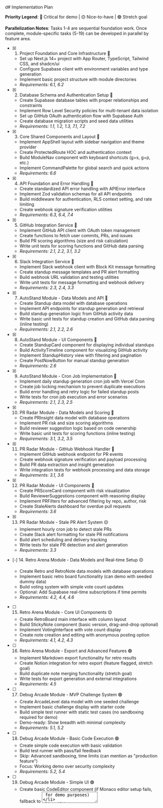 d# Implementation Plan

**Priority Legend**: 🔴 Critical for demo | 🟡 Nice-to-have | 🟢 Stretch goal

**Parallelization Notes**: Tasks 1-4 are sequential foundation work. Once complete, module-specific tasks (5-19) can be developed in parallel by feature area.

- [x] 1. Project Foundation and Core Infrastructure 🔴

  - Set up Next.js 14+ project with App Router, TypeScript, Tailwind CSS, and shadcn/ui
  - Configure Supabase client with environment variables and type generation
  - Implement basic project structure with module directories
  - _Requirements: 6.1, 6.2_

- [x] 2. Database Schema and Authentication Setup 🔴

  - Create Supabase database tables with proper relationships and constraints
  - Implement Row Level Security policies for multi-tenant data isolation
  - Set up GitHub OAuth authentication flow with Supabase Auth
  - Create database migration scripts and seed data utilities
  - _Requirements: 1.1, 1.2, 1.3, 7.1, 7.2_

- [x] 3. Core Shared Components and Layout 🔴

  - Implement AppShell layout with sidebar navigation and theme provider
  - Create ProtectedRoute HOC and authentication context
  - Build ModuleNav component with keyboard shortcuts (g+s, g+p, etc.)
  - Implement CommandPalette for global search and quick actions
  - _Requirements: 6.6_

- [x] 4. API Foundation and Error Handling 🔴

  - Create standardized API error handling with APIError interface
  - Implement Zod validation schemas for all API endpoints
  - Build middleware for authentication, RLS context setting, and rate limiting
  - Create webhook signature verification utilities
  - _Requirements: 6.3, 6.4, 7.4_

- [x] 5. GitHub Integration Service 🔴

  - Implement GitHub API client with OAuth token management
  - Create functions to fetch user commits, PRs, and issues
  - Build PR scoring algorithms (size and risk calculation)
  - Write unit tests for scoring functions and GitHub data parsing
  - _Requirements: 2.1, 2.2, 3.1, 3.2_

- [x] 6. Slack Integration Service 🔴

  - Implement Slack webhook client with Block Kit message formatting
  - Create standup message templates and PR alert formatting
  - Build webhook URL validation and testing utilities
  - Write unit tests for message formatting and webhook delivery
  - _Requirements: 2.3, 2.4, 3.3_

- [x] 7. AutoStand Module - Data Models and API 🔴

  - Create Standup data model with database operations
  - Implement API endpoints for standup generation and retrieval
  - Build standup generation logic from GitHub activity data
  - Write basic unit tests for standup creation and GitHub data parsing (inline testing)
  - _Requirements: 2.1, 2.2, 2.6_

- [x] 8. AutoStand Module - UI Components 🔴

  - Create StandupCard component for displaying individual standups
  - Build ActivityTimeline component for visualizing GitHub activity
  - Implement StandupHistory view with filtering and pagination
  - Create PostNowButton for manual standup generation
  - _Requirements: 2.6_

- [x] 9. AutoStand Module - Cron Job Implementation 🔴

  - Implement daily standup generation cron job with Vercel Cron
  - Create job locking mechanism to prevent duplicate executions
  - Build error handling and retry logic for failed standup posts
  - Write tests for cron job execution and error scenarios
  - _Requirements: 2.1, 2.3, 2.5_

- [x] 10. PR Radar Module - Data Models and Scoring 🔴

  - Create PRInsight data model with database operations
  - Implement PR risk and size scoring algorithms
  - Build reviewer suggestion logic based on code ownership
  - Write basic unit tests for scoring functions (inline testing)
  - _Requirements: 3.1, 3.2, 3.5_

- [x] 11. PR Radar Module - GitHub Webhook Handler 🔴

  - Implement GitHub webhook endpoint for PR events
  - Create webhook signature verification and payload processing
  - Build PR data extraction and insight generation
  - Write integration tests for webhook processing and data storage
  - _Requirements: 3.1, 3.6_

- [x] 12. PR Radar Module - UI Components 🔴

  - Create PRScoreCard component with risk visualization
  - Build ReviewerSuggestions component with reasoning display
  - Implement PRFilters for advanced filtering by repo, author, risk
  - Create StaleAlerts dashboard for overdue pull requests
  - _Requirements: 3.6_

- [x] 13. PR Radar Module - Stale PR Alert System 🟡

  - Implement hourly cron job to detect stale PRs
  - Create Slack alert formatting for stale PR notifications
  - Build alert scheduling and delivery tracking
  - Write tests for stale PR detection and alert generation
  - _Requirements: 3.3_

- [-] 14. Retro Arena Module - Data Models and Real-time Setup 🟡

  - Create Retro and RetroNote data models with database operations
  - Implement basic retro board functionality (can demo with seeded dummy data)
  - Build voting system with simple vote count updates
  - Optional: Add Supabase real-time subscriptions if time permits
  - _Requirements: 4.2, 4.4, 4.6_

- [ ] 15. Retro Arena Module - Core UI Components 🟡

  - Create RetroBoard main interface with column layout
  - Build StickyNote component (basic version, drag-and-drop optional)
  - Implement VotingInterface with vote count display
  - Create note creation and editing with anonymous posting option
  - _Requirements: 4.1, 4.2, 4.3_

- [ ] 16. Retro Arena Module - Export and Advanced Features 🟢

  - Implement Markdown export functionality for retro results
  - Create Notion integration for retro export (feature flagged, stretch goal)
  - Build duplicate note merging functionality (stretch goal)
  - Write tests for export generation and external integrations
  - _Requirements: 4.5_

- [ ] 17. Debug Arcade Module - MVP Challenge System 🟢

  - Create ArcadeLevel data model with one seeded challenge
  - Implement basic challenge display with starter code
  - Build simple test runner with static test cases (no sandboxing required for demo)
  - Demo-ready: Show breadth with minimal complexity
  - _Requirements: 5.1, 5.2_

- [ ] 18. Debug Arcade Module - Basic Code Execution 🟢

  - Create simple code execution with basic validation
  - Build test runner with pass/fail feedback
  - Skip: Advanced sandboxing, time limits (can mention as "production feature")
  - Focus: Working demo over security complexity
  - _Requirements: 5.2, 5.4_

- [ ] 19. Debug Arcade Module - Simple UI 🟢

  - Create basic CodeEditor component (if Monaco editor setup fails, fallback to <textarea> for demo purposes)
  - Build TestRunner UI with simple test results display
  - Skip: Leaderboard complexity (can show static demo data)
  - Create ChallengeCard for challenge selection
  - _Requirements: 5.1, 5.5_

- [ ] 20. Real-time Features Integration 🟡

  - Implement RealtimeProvider for managing Supabase subscriptions
  - Create LiveUpdates component for displaying real-time changes
  - Build collaborative cursor system for retro boards (stretch goal)
  - Write tests for real-time event handling across all modules
  - _Requirements: 4.6, 6.6_

- [ ] 21. Settings and Organization Management 🟡

  - Create organization settings page with integration configuration
  - Implement team member management with role-based permissions
  - Build integration setup flows for GitHub and Slack
  - Create feature flag management interface (stretch goal)
  - _Requirements: 1.3, 1.4, 7.6_

- [x] 22. Onboarding and Demo Data 🔴

  - Create onboarding flow for new users and organizations
  - Implement demo data seeding scripts for all modules
  - Build empty state components with call-to-action buttons
  - Create guided tour for first-time users
  - Seed project with realistic GitHub + Slack demo organizations
  - _Requirements: 1.1, 1.2_

- [ ] 23. Testing Infrastructure 🟡

  - Set up Vitest for unit testing (expand from inline tests in modules)
  - Configure Playwright for basic E2E smoke tests
  - Skip: Complex test infrastructure until post-demo
  - Focus: Core functionality works reliably
  - _Requirements: 6.4, 7.4_

- [ ] 24. Security Hardening and Performance 🟡

  - Implement comprehensive input validation with Zod schemas
  - Add security headers and CORS configuration
  - Create rate limiting for API endpoints
  - Optimize database queries and add proper indexing
  - Integrate lightweight logging (pino/console) + Supabase logs dashboard for debugging during hackathon
  - Show errors as friendly toast notifications in demo (e.g., webhook fail → retry button)
  - _Requirements: 7.1, 7.2, 7.3, 7.4_

- [x] 25. Deployment and CI/CD 🔴

  - Configure Vercel deployment with environment variables (auto-deploy on push)
  - Set up basic GitHub Actions for automated testing 🟡 (downgrade if pressed for time)
  - Implement database migration pipeline
  - Create basic monitoring and error tracking setup
  - _Requirements: 6.5_

- [x] 26. Documentation and Final Polish 🔴

  - Create comprehensive README with setup instructions
  - Write API documentation with example requests/responses
  - Implement accessibility improvements (ARIA labels, keyboard navigation)
  - Add final UI polish and responsive design improvements
  - Create 3-minute demo script and recording plan for Devpost submission
  - Script walkthrough: login → AutoStand daily summary → PR Radar risk detection → Retro seeded demo → Arcade single challenge
  - _Requirements: 6.6_
